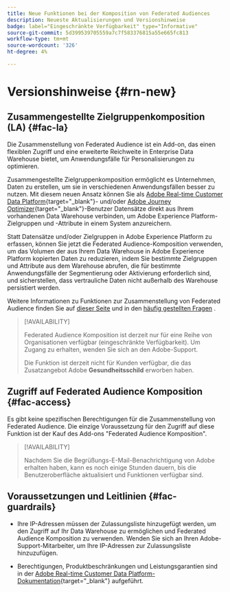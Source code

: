```yaml
---
title: Neue Funktionen bei der Komposition von Federated Audiences
description: Neueste Aktualisierungen und Versionshinweise
badge: label="Eingeschränkte Verfügbarkeit" type="Informative"
source-git-commit: 5d399539705559a7c7f583376815a55e665fc813
workflow-type: tm+mt
source-wordcount: '326'
ht-degree: 4%

---
```



# Versionshinweise {#rn-new}

## Zusammengestellte Zielgruppenkomposition (LA) {#fac-la}

Die Zusammenstellung von Federated Audience ist ein Add-on, das einen flexiblen Zugriff und eine erweiterte Reichweite in Enterprise Data Warehouse bietet, um Anwendungsfälle für Personalisierungen zu optimieren.

Zusammengestellte Zielgruppenkomposition ermöglicht es Unternehmen, Daten zu erstellen, um sie in verschiedenen Anwendungsfällen besser zu nutzen. Mit diesem neuen Ansatz können Sie als [Adobe Real-time Customer Data Platform](https://experienceleague.adobe.com/en/docs/experience-platform/segmentation/home){target="_blank"}- und/oder [Adobe Journey Optimizer](https://experienceleague.adobe.com/de/docs/journey-optimizer/using/ajo-home){target="_blank"}-Benutzer Datensätze direkt aus Ihrem vorhandenen Data Warehouse verbinden, um Adobe Experience Platform-Zielgruppen und -Attribute in einem System anzureichern.

Statt Datensätze und/oder Zielgruppen in Adobe Experience Platform zu erfassen, können Sie jetzt die Federated Audience-Komposition verwenden, um das Volumen der aus Ihrem Data Warehouse in Adobe Experience Platform kopierten Daten zu reduzieren, indem Sie bestimmte Zielgruppen und Attribute aus dem Warehouse abrufen, die für bestimmte Anwendungsfälle der Segmentierung oder Aktivierung erforderlich sind, und sicherstellen, dass vertrauliche Daten nicht außerhalb des Warehouse persistiert werden.

Weitere Informationen zu Funktionen zur Zusammenstellung von Federated Audience finden Sie auf [dieser Seite](get-started.md) und in den [häufig gestellten Fragen](get-started.md#faq) .

>[!AVAILABILITY]
>
>Federated Audience Komposition ist derzeit nur für eine Reihe von Organisationen verfügbar (eingeschränkte Verfügbarkeit). Um Zugang zu erhalten, wenden Sie sich an den Adobe-Support.
>
>Die Funktion ist derzeit nicht für Kunden verfügbar, die das Zusatzangebot Adobe **Gesundheitsschild** erworben haben.

## Zugriff auf Federated Audience Komposition {#fac-access}

Es gibt keine spezifischen Berechtigungen für die Zusammenstellung von Federated Audience. Die einzige Voraussetzung für den Zugriff auf diese Funktion ist der Kauf des Add-ons &quot;Federated Audience Komposition&quot;.

>[!AVAILABILITY]
>
>Nachdem Sie die Begrüßungs-E-Mail-Benachrichtigung von Adobe erhalten haben, kann es noch einige Stunden dauern, bis die Benutzeroberfläche aktualisiert und Funktionen verfügbar sind.
>

## Voraussetzungen und Leitlinien {#fac-guardrails}

* Ihre IP-Adressen müssen der Zulassungsliste hinzugefügt werden, um den Zugriff auf Ihr Data Warehouse zu ermöglichen und Federated Audience Komposition zu verwenden. Wenden Sie sich an Ihren Adobe-Support-Mitarbeiter, um Ihre IP-Adressen zur Zulassungsliste hinzuzufügen.

* Berechtigungen, Produktbeschränkungen und Leistungsgarantien sind in der [Adobe Real-time Customer Data Platform-Dokumentation](https://experienceleague.adobe.com/en/docs/experience-platform/profile/guardrails){target="_blank"} aufgeführt.

